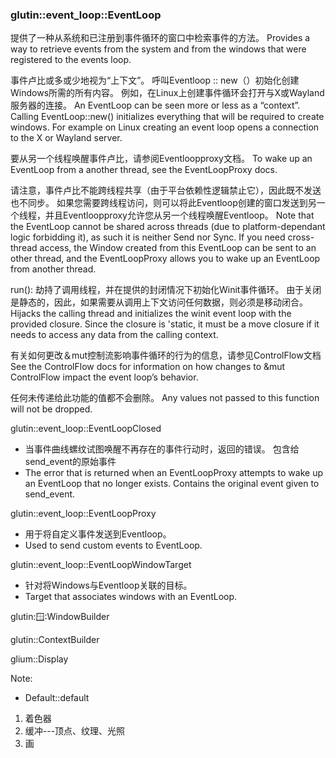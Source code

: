 ### glutin::event_loop::EventLoop 
提供了一种从系统和已注册到事件循环的窗口中检索事件的方法。
Provides a way to retrieve events from the system and from the windows that were registered to the events loop.

事件卢比或多或少地视为“上下文”。 呼叫Eventloop :: new（）初始化创建Windows所需的所有内容。 例如，在Linux上创建事件循环会打开与X或Wayland服务器的连接。
An EventLoop can be seen more or less as a “context”. Calling EventLoop::new() initializes everything that will be required to create windows. For example on Linux creating an event loop opens a connection to the X or Wayland server.

要从另一个线程唤醒事件卢比，请参阅Eventloopproxy文档。
To wake up an EventLoop from a another thread, see the EventLoopProxy docs.

请注意，事件卢比不能跨线程共享（由于平台依赖性逻辑禁止它），因此既不发送也不同步。 如果您需要跨线程访问，则可以将此Eventloop创建的窗口发送到另一个线程，并且Eventloopproxy允许您从另一个线程唤醒Eventloop。
Note that the EventLoop cannot be shared across threads (due to platform-dependant logic forbidding it), as such it is neither Send nor Sync. If you need cross-thread access, the Window created from this EventLoop can be sent to an other thread, and the EventLoopProxy allows you to wake up an EventLoop from another thread.

run():
劫持了调用线程，并在提供的封闭情况下初始化Winit事件循环。 由于关闭是静态的，因此，如果需要从调用上下文访问任何数据，则必须是移动闭合。
Hijacks the calling thread and initializes the winit event loop with the provided closure. Since the closure is 'static, it must be a move closure if it needs to access any data from the calling context.

有关如何更改＆mut控制流影响事件循环的行为的信息，请参见ControlFlow文档
See the ControlFlow docs for information on how changes to &mut ControlFlow impact the event loop’s behavior.

任何未传递给此功能的值都不会删除。
Any values not passed to this function will not be dropped.




glutin::event_loop::EventLoopClosed
* 当事件曲线螺纹试图唤醒不再存在的事件行动时，返回的错误。 包含给send_event的原始事件
* The error that is returned when an EventLoopProxy attempts to wake up an EventLoop that no longer exists. Contains the original event given to send_event.

glutin::event_loop::EventLoopProxy
* 用于将自定义事件发送到Eventloop。
* Used to send custom events to EventLoop.

glutin::event_loop::EventLoopWindowTarget
* 针对将Windows与Eventloop关联的目标。
* Target that associates windows with an EventLoop.






glutin::window::WindowBuilder

glutin::ContextBuilder


glium::Display



Note:
* Default::default


1. 着色器
2. 缓冲---顶点、纹理、光照
3. 画

